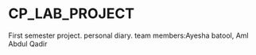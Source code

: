# CP_LAB_PROJECT
First semester project. personal diary. team members:Ayesha batool, Aml Abdul Qadir
